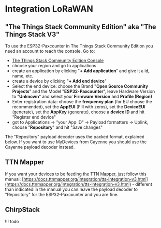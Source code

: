 # Integration LoRaWAN

## "The Things Stack Community Edition" aka "The Things Stack V3"

To use the ESP32-Paxcounter in The Things Stack Community Edition you need an account to reach the console. Go to:

- [The Things Stack Community Edition Console](https://console.cloud.thethings.network/)
- choose your region and go to applications
- create an application by clicking "**+ Add application**" and give it a id, name, etc.
- create a device by clicking "**+ Add end device**"
- Select the end device:  choose the Brand "**Open Source Community Projects**" and the Model "**ESP32-Paxcounter**", leave Hardware Version to "**Unknown**" and select your **Firmware Version** and **Profile (Region)**
- Enter registration data: choose the **frequency plan** (for EU choose the recommended), set the **AppEUI** (Fill with zeros), set the **DeviceEUI** (generate), set the **AppKey** (generate), choose a **device ID** and hit "Register end device"
- got to Applications -> "your App ID" -> Payload formatters -> Uplink, choose "**Repository**" and hit "Save changes"

The "Repository" payload decoder uses the packed format, explained below. If you want to use MyDevices from Cayenne you should use the Cayenne payload decoder instead.

## TTN Mapper

If you want your devices to be feeding the [TTN Mapper](https://ttnmapper.org/), just follow this manual: [https://docs.ttnmapper.org/integration/tts-integration-v3.html](https://docs.ttnmapper.org/integration/tts-integration-v3.html) - different than indicated in the manual you can leave the payload decoder to "Repository" for the ESP32-Paxcounter and you are fine.

## ChirpStack

!!! todo